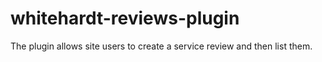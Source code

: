 # whitehardt-reviews-plugin
The plugin allows site users to create a service review and then list them.
